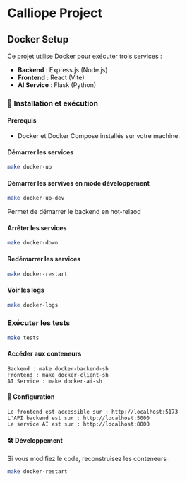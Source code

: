 # Calliope Project 

## Docker Setup

Ce projet utilise Docker pour exécuter trois services :
- **Backend** : Express.js (Node.js)
- **Frontend** : React (Vite)
- **AI Service** : Flask (Python)

### 🚀 Installation et exécution

#### Prérequis
- Docker et Docker Compose installés sur votre machine.

#### Démarrer les services
```sh
make docker-up
```

#### Démarrer les servives en mode développement
```sh
make docker-up-dev
```
Permet de démarrer le backend en hot-relaod

#### Arrêter les services
```sh
make docker-down
```
#### Redémarrer les services

```sh
make docker-restart
```
#### Voir les logs

```sh
make docker-logs
```

### Exécuter les tests
```sh
make tests
```

#### Accéder aux conteneurs

    Backend : make docker-backend-sh
    Frontend : make docker-client-sh
    AI Service : make docker-ai-sh

#### 📌 Configuration

    Le frontend est accessible sur : http://localhost:5173
    L'API backend est sur : http://localhost:5000
    Le service AI est sur : http://localhost:8000

#### 🛠 Développement

Si vous modifiez le code, reconstruisez les conteneurs :

```sh
make docker-restart
```



